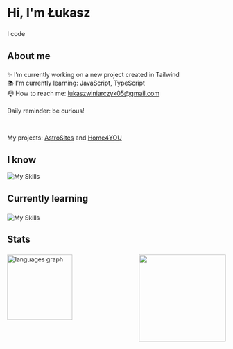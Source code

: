 <h1 align="left">Hi, I'm Łukasz</h1>

###

<p align="left">I code</p>

###

<h2 align="left">About me</h2>

###

<p align="left">✨ I’m currently working on a new project created in Tailwind</a> <br>📚 I'm currently learning: JavaScript, TypeScript <br> 📪 How to reach me: <a href="mailto:lukaszwiniarczyk05@gmail.com">lukaszwiniarczyk05@gmail.com</a><br><br>Daily reminder: be curious!</p>
<br>

My projects: <a href="https://github.com/lukaszwiniarczyk/astrosites">AstroSites</a> and <a href="https://github.com/lukaszwiniarczyk/home4you">Home4YOU</a>

###

<h2 align="left">I know</h2>

![My Skills](https://skillicons.dev/icons?i=html,css,sass,js,tailwind,bootstrap,gulp,vscode,wordpress,figma&perline=5)<br/>

###

###

<h2 align="left">Currently learning</h2>

###
![My Skills](https://skillicons.dev/icons?i=js,typescript)<br/>

###

<h2 align="left">Stats</h2>

###

<img align="right" height="200" src="https://media1.giphy.com/media/v1.Y2lkPTc5MGI3NjExYWxndDluYnYzbXlxOTNhdmEweDczNXlpZ3BycWRqY25pbGk4bHVpNyZlcD12MV9pbnRlcm5hbF9naWZfYnlfaWQmY3Q9Zw/2IudUHdI075HL02Pkk/giphy.gif"  />

###

<div align="left">

  <img src="https://github-readme-stats.vercel.app/api/top-langs?username=lukaszwiniarczyk&locale=en&hide_title=false&layout=compact&card_width=320&langs_count=5&theme=tokyonight&hide_border=false&order=2" height="150" alt="languages graph"  />
</div>

###
